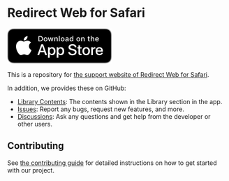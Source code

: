 # Redirect Web for Safari

[![appstore-badge.svg](./docs/assets/appstore-badge.svg)](https://apps.apple.com/au/app/id1571283503)

This is a repository for [the support website of Redirect Web for Safari](https://mshibanami.github.io/redirect-web).

In addition, we provides these on GitHub:

- [Library Contents](./docs/library): The contents shown in the Library section in the app.
- [Issues](https://github.com/mshibanami/RedirectWeb/issues): Report any bugs, request new features, and more.
- [Discussions](https://github.com/mshibanami/RedirectWeb/discussions): Ask any questions and get help from the developer or other users.

## Contributing

See [the contributing guide](CONTRIBUTING.md) for detailed instructions on how to get started with our project.
